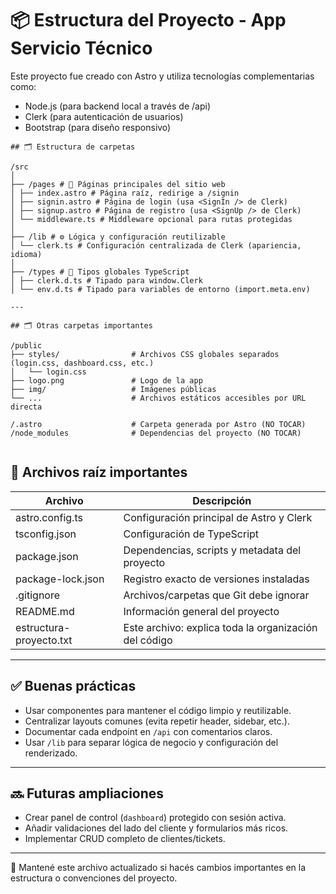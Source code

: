 # 📦 Estructura del Proyecto - App Servicio Técnico

Este proyecto fue creado con Astro y utiliza tecnologías complementarias como:

- Node.js (para backend local a través de /api)
- Clerk (para autenticación de usuarios)
- Bootstrap (para diseño responsivo)

```batch 
## 🗂 Estructura de carpetas

/src
│
├── /pages # 📄 Páginas principales del sitio web
│ ├── index.astro # Página raíz, redirige a /signin
│ ├── signin.astro # Página de login (usa <SignIn /> de Clerk)
│ ├── signup.astro # Página de registro (usa <SignUp /> de Clerk)
│ └── middleware.ts # Middleware opcional para rutas protegidas
│
├── /lib # ⚙️ Lógica y configuración reutilizable
│ └── clerk.ts # Configuración centralizada de Clerk (apariencia, idioma)
│
├── /types # 📘 Tipos globales TypeScript
│ ├── clerk.d.ts # Tipado para window.Clerk
│ └── env.d.ts # Tipado para variables de entorno (import.meta.env)

---

## 🗂 Otras carpetas importantes

/public
├── styles/                # Archivos CSS globales separados (login.css, dashboard.css, etc.)
│   └── login.css
├── logo.png               # Logo de la app
├── img/                   # Imágenes públicas
└── ...                    # Archivos estáticos accesibles por URL directa

/.astro                    # Carpeta generada por Astro (NO TOCAR)
/node_modules              # Dependencias del proyecto (NO TOCAR)


```

## 📄 Archivos raíz importantes

Archivo                 | Descripción
------------------------|-----------------------------------------------------------
astro.config.ts         | Configuración principal de Astro y Clerk
tsconfig.json           | Configuración de TypeScript
package.json            | Dependencias, scripts y metadata del proyecto
package-lock.json       | Registro exacto de versiones instaladas
.gitignore              | Archivos/carpetas que Git debe ignorar
README.md               | Información general del proyecto
estructura-proyecto.txt | Este archivo: explica toda la organización del código

---

## ✅ Buenas prácticas

- Usar componentes para mantener el código limpio y reutilizable.
- Centralizar layouts comunes (evita repetir header, sidebar, etc.).
- Documentar cada endpoint en `/api` con comentarios claros.
- Usar `/lib` para separar lógica de negocio y configuración del renderizado.

---

## 🔜 Futuras ampliaciones

- Crear panel de control (`dashboard`) protegido con sesión activa.
- Añadir validaciones del lado del cliente y formularios más ricos.
- Implementar CRUD completo de clientes/tickets.

---

📌 Mantené este archivo actualizado si hacés cambios importantes en la estructura o convenciones del proyecto.